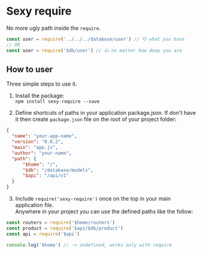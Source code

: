 # Sexy require
No more ugly path inside the `require`. <br/>
```js
const user = require('../../../database/user') // 👎 what you have
// OR
const user = require('$db/user') // 👍 no matter how deep you are
```

## How to user
Three simple steps to use it.
1. Install the package:<br/>
  `npm install sexy-require --save`

2. Define shortcuts of paths in your application package.json. If don't have it then create `package.json` file on the root of your project folder:

  ```json
  {
    "name": "your-app-name",
    "version": "0.0.2",
    "main": "app.js",
    "author": "your-name",
    "path": {
        "$home": "/",
        "$db": "/database/models",
        "$api": "/api/v1"
    }
  }
  ```

3. Include `require('sexy-require')` once on the top in your main application file.<br/>
Anywhere in your project you can use the defined paths like the follow:

  ```js
  const routers = require('$home/routers')
  const product = require('$api/$db/product')
  const api = require('$api')

  console.log('$home') // -> undefined, works only with require
  ```

